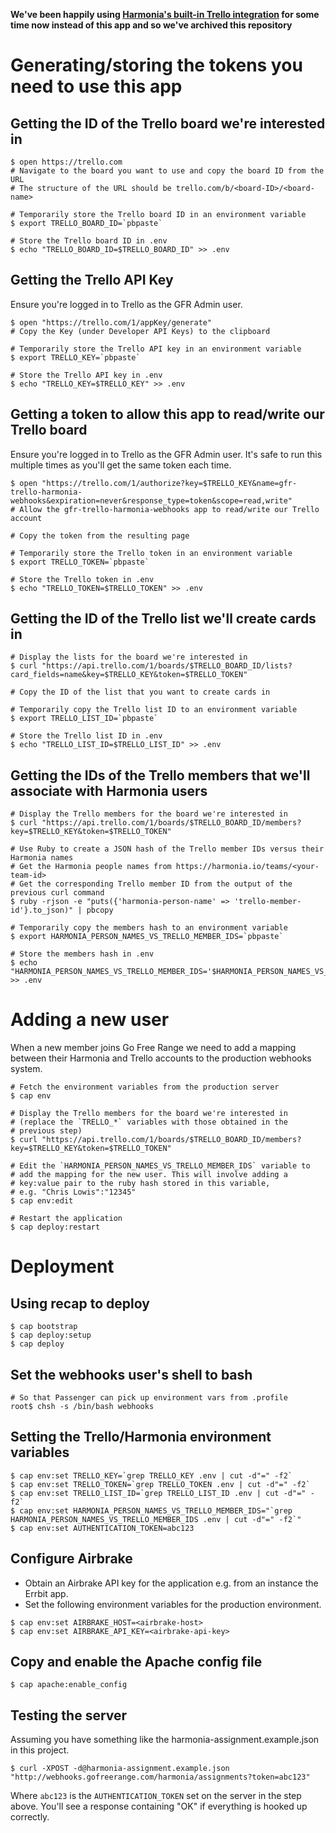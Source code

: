 **We've been happily using [Harmonia's built-in Trello integration](https://harmonia.io/#features) for some time now instead of this app and so we've archived this repository**

# Generating/storing the tokens you need to use this app

## Getting the ID of the Trello board we're interested in

```
$ open https://trello.com
# Navigate to the board you want to use and copy the board ID from the URL
# The structure of the URL should be trello.com/b/<board-ID>/<board-name>

# Temporarily store the Trello board ID in an environment variable
$ export TRELLO_BOARD_ID=`pbpaste`

# Store the Trello board ID in .env
$ echo "TRELLO_BOARD_ID=$TRELLO_BOARD_ID" >> .env
```

## Getting the Trello API Key

Ensure you're logged in to Trello as the GFR Admin user.

```
$ open "https://trello.com/1/appKey/generate"
# Copy the Key (under Developer API Keys) to the clipboard

# Temporarily store the Trello API key in an environment variable
$ export TRELLO_KEY=`pbpaste`

# Store the Trello API key in .env
$ echo "TRELLO_KEY=$TRELLO_KEY" >> .env
```

## Getting a token to allow this app to read/write our Trello board

Ensure you're logged in to Trello as the GFR Admin user. It's safe to run this multiple times as you'll get the same token each time.

```
$ open "https://trello.com/1/authorize?key=$TRELLO_KEY&name=gfr-trello-harmonia-webhooks&expiration=never&response_type=token&scope=read,write"
# Allow the gfr-trello-harmonia-webhooks app to read/write our Trello account

# Copy the token from the resulting page

# Temporarily store the Trello token in an environment variable
$ export TRELLO_TOKEN=`pbpaste`

# Store the Trello token in .env
$ echo "TRELLO_TOKEN=$TRELLO_TOKEN" >> .env
```

## Getting the ID of the Trello list we'll create cards in

```
# Display the lists for the board we're interested in
$ curl "https://api.trello.com/1/boards/$TRELLO_BOARD_ID/lists?card_fields=name&key=$TRELLO_KEY&token=$TRELLO_TOKEN"

# Copy the ID of the list that you want to create cards in

# Temporarily copy the Trello list ID to an environment variable
$ export TRELLO_LIST_ID=`pbpaste`

# Store the Trello list ID in .env
$ echo "TRELLO_LIST_ID=$TRELLO_LIST_ID" >> .env
```

## Getting the IDs of the Trello members that we'll associate with Harmonia users

```
# Display the Trello members for the board we're interested in
$ curl "https://api.trello.com/1/boards/$TRELLO_BOARD_ID/members?key=$TRELLO_KEY&token=$TRELLO_TOKEN"

# Use Ruby to create a JSON hash of the Trello member IDs versus their Harmonia names
# Get the Harmonia people names from https://harmonia.io/teams/<your-team-id>
# Get the corresponding Trello member ID from the output of the previous curl command
$ ruby -rjson -e "puts({'harmonia-person-name' => 'trello-member-id'}.to_json)" | pbcopy

# Temporarily copy the members hash to an environment variable
$ export HARMONIA_PERSON_NAMES_VS_TRELLO_MEMBER_IDS=`pbpaste`

# Store the members hash in .env
$ echo "HARMONIA_PERSON_NAMES_VS_TRELLO_MEMBER_IDS='$HARMONIA_PERSON_NAMES_VS_TRELLO_MEMBER_IDS'" >> .env
```

# Adding a new user

When a new member joins Go Free Range we need to add a mapping between
their Harmonia and Trello accounts to the production webhooks system.

```
# Fetch the environment variables from the production server
$ cap env

# Display the Trello members for the board we're interested in
# (replace the `TRELLO_*` variables with those obtained in the
# previous step)
$ curl "https://api.trello.com/1/boards/$TRELLO_BOARD_ID/members?key=$TRELLO_KEY&token=$TRELLO_TOKEN"

# Edit the `HARMONIA_PERSON_NAMES_VS_TRELLO_MEMBER_IDS` variable to
# add the mapping for the new user. This will involve adding a
# key:value pair to the ruby hash stored in this variable,
# e.g. "Chris Lowis":"12345"
$ cap env:edit

# Restart the application
$ cap deploy:restart
```

# Deployment

## Using recap to deploy

    $ cap bootstrap
    $ cap deploy:setup
    $ cap deploy

## Set the webhooks user's shell to bash

    # So that Passenger can pick up environment vars from .profile
    root$ chsh -s /bin/bash webhooks

## Setting the Trello/Harmonia environment variables

    $ cap env:set TRELLO_KEY=`grep TRELLO_KEY .env | cut -d"=" -f2`
    $ cap env:set TRELLO_TOKEN=`grep TRELLO_TOKEN .env | cut -d"=" -f2`
    $ cap env:set TRELLO_LIST_ID=`grep TRELLO_LIST_ID .env | cut -d"=" -f2`
    $ cap env:set HARMONIA_PERSON_NAMES_VS_TRELLO_MEMBER_IDS="`grep HARMONIA_PERSON_NAMES_VS_TRELLO_MEMBER_IDS .env | cut -d"=" -f2`"
    $ cap env:set AUTHENTICATION_TOKEN=abc123

## Configure Airbrake

* Obtain an Airbrake API key for the application e.g. from an instance the Errbit app.
* Set the following environment variables for the production environment.

```
$ cap env:set AIRBRAKE_HOST=<airbrake-host>
$ cap env:set AIRBRAKE_API_KEY=<airbrake-api-key>
```

## Copy and enable the Apache config file

```
$ cap apache:enable_config
```

## Testing the server

Assuming you have something like the harmonia-assignment.example.json in this project.

```
$ curl -XPOST -d@harmonia-assignment.example.json "http://webhooks.gofreerange.com/harmonia/assignments?token=abc123"
```

Where `abc123` is the `AUTHENTICATION_TOKEN` set on the server in the
step above. You'll see a response containing "OK" if everything is
hooked up correctly.
